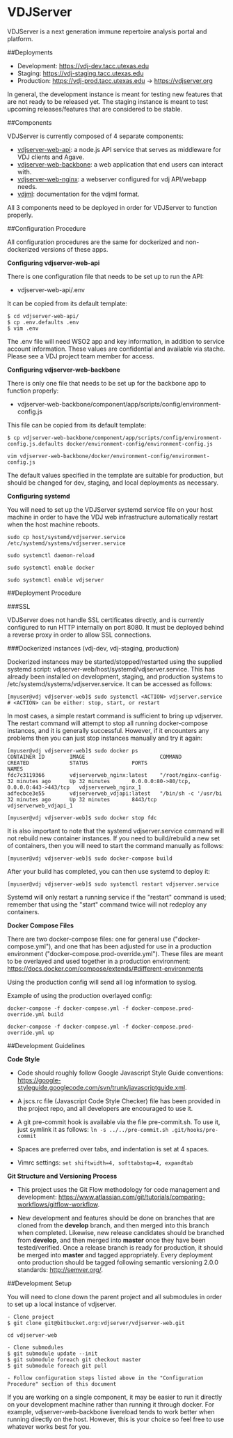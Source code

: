 VDJServer
===================

VDJServer is a next generation immune repertoire analysis portal and platform.

##Deployments

 * Development: <https://vdj-dev.tacc.utexas.edu>
 * Staging: <https://vdj-staging.tacc.utexas.edu>
 * Production: https://vdj-prod.tacc.utexas.edu -> <https://vdjserver.org>

In general, the development instance is meant for testing new features that are not ready to be released yet. The staging instance is meant to test upcoming releases/features that are considered to be stable.

##Components

VDJServer is currently composed of 4 separate components:

 * [vdjserver-web-api](https://bitbucket.org/vdjserver/vdjserver-web-api/): a node.js API service that serves as middleware for VDJ clients and Agave.
 * [vdjserver-web-backbone](https://bitbucket.org/vdjserver/vdjserver-web-backbone/): a web application that end users can interact with.
 * [vdjserver-web-nginx](https://bitbucket.org/vdjserver/vdjserver-web-nginx/): a webserver configured for vdj API/webapp needs.
 * [vdjml](https://bitbucket.org/vdjserver/vdjml/): documentation for the vdjml format.

All 3 components need to be deployed in order for VDJServer to function properly.

##Configuration Procedure

All configuration procedures are the same for dockerized and non-dockerized versions of these apps.

**Configuring vdjserver-web-api**

There is one configuration file that needs to be set up to run the API:

 * vdjserver-web-api/.env

It can be copied from its default template:

```
$ cd vdjserver-web-api/
$ cp .env.defaults .env
$ vim .env
```

The .env file will need WSO2 app and key information, in addition to service account information. These values are confidential and available via stache. Please see a VDJ project team member for access.

**Configuring vdjserver-web-backbone**

There is only one file that needs to be set up for the backbone app to function properly:

 * vdjserver-web-backbone/component/app/scripts/config/environment-config.js

This file can be copied from its default template:

```
$ cp vdjserver-web-backbone/component/app/scripts/config/environment-config.js.defaults docker/environment-config/environment-config.js

vim vdjserver-web-backbone/docker/environment-config/environment-config.js
```

The default values specified in the template are suitable for production, but should be changed for dev, staging, and local deployments as necessary.

**Configuring systemd**

You will need to set up the VDJServer systemd service file on your host machine in order to have the VDJ web infrastructure automatically restart when the host machine reboots.

```
sudo cp host/systemd/vdjserver.service /etc/systemd/systems/vdjserver.service

sudo systemctl daemon-reload

sudo systemctl enable docker

sudo systemctl enable vdjserver
```

##Deployment Procedure

###SSL

VDJServer does not handle SSL certificates directly, and is currently configured to run HTTP internally on port 8080. It must be deployed behind a reverse proxy in order to allow SSL connections.

###Dockerized instances (vdj-dev, vdj-staging, production)

Dockerized instances may be started/stopped/restarted using the supplied systemd script: vdjserver-web/host/systemd/vdjserver.service. This has already been installed on development, staging, and production systems to /etc/systemd/systems/vdjserver.service. It can be accessed as follows:

```
[myuser@vdj vdjserver-web]$ sudo systemctl <ACTION> vdjserver.service
# <ACTION> can be either: stop, start, or restart
```

In most cases, a simple restart command is sufficient to bring up vdjserver. The restart command will attempt to stop all running docker-compose instances, and it is generally successful. However, if it encounters any problems then you can just stop instances manually and try it again:

```
[myuser@vdj vdjserver-web]$ sudo docker ps
CONTAINER ID        IMAGE                        COMMAND                CREATED             STATUS              PORTS                                      NAMES
fdc7c3119366        vdjserverweb_nginx:latest    "/root/nginx-config-   32 minutes ago      Up 32 minutes       0.0.0.0:80->80/tcp, 0.0.0.0:443->443/tcp   vdjserverweb_nginx_1
adfecbce3e55        vdjserverweb_vdjapi:latest   "/bin/sh -c '/usr/bi   32 minutes ago      Up 32 minutes       8443/tcp                                   vdjserverweb_vdjapi_1

[myuser@vdj vdjserver-web]$ sudo docker stop fdc
```

It is also important to note that the systemd vdjserver.service command will not rebuild new container instances. If you need to build/rebuild a new set of containers, then you will need to start the command manually as follows:

```
[myuser@vdj vdjserver-web]$ sudo docker-compose build
```

After your build has completed, you can then use systemd to deploy it:

```
[myuser@vdj vdjserver-web]$ sudo systemctl restart vdjserver.service
```

Systemd will only restart a running service if the "restart" command is used; remember that using the "start" command twice will not redeploy any containers.


**Docker Compose Files**

There are two docker-compose files: one for general use ("docker-compose.yml"), and one that has been adjusted for use in a production environment ("docker-compose.prod-override.yml"). These files are meant to be overlayed and used together in a production environment: https://docs.docker.com/compose/extends/#different-environments

Using the production config will send all log information to syslog.

Example of using the production overlayed config:

```
docker-compose -f docker-compose.yml -f docker-compose.prod-override.yml build

docker-compose -f docker-compose.yml -f docker-compose.prod-override.yml up
```


##Development Guidelines

**Code Style**

 * Code should roughly follow Google Javascript Style Guide conventions: <https://google-styleguide.googlecode.com/svn/trunk/javascriptguide.xml>.

 * A jscs.rc file (Javascript Code Style Checker) file has been provided in the project repo, and all developers are encouraged to use it.

 * A git pre-commit hook is available via the file pre-commit.sh. To use it, just symlink it as follows: ```ln -s ../../pre-commit.sh .git/hooks/pre-commit```

 * Spaces are preferred over tabs, and indentation is set at 4 spaces.

 *  Vimrc settings: ```set shiftwidth=4, softtabstop=4, expandtab```

**Git Structure and Versioning Process**

 * This project uses the Git Flow methodology for code management and development: <https://www.atlassian.com/git/tutorials/comparing-workflows/gitflow-workflow>.

 * New development and features should be done on branches that are cloned from the **develop** branch, and then merged into this branch when completed. Likewise, new release candidates should be branched from **develop**, and then merged into **master** once they have been tested/verified. Once a release branch is ready for production, it should be merged into **master** and tagged appropriately. Every deployment onto production should be tagged following semantic versioning 2.0.0 standards: <http://semver.org/>.

##Development Setup

You will need to clone down the parent project and all submodules in order to set up a local instance of vdjserver.

```
- Clone project
$ git clone git@bitbucket.org:vdjserver/vdjserver-web.git

cd vdjserver-web

- Clone submodules
$ git submodule update --init
$ git submodule foreach git checkout master
$ git submodule foreach git pull

- Follow configuration steps listed above in the "Configuration Procedure" section of this document
```

If you are working on a single component, it may be easier to run it directly on your development machine rather than running it through docker. For example, vdjserver-web-backbone livereload tends to work better when running directly on the host. However, this is your choice so feel free to use whatever works best for you.
